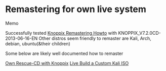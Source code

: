 # Remastering for own live system

Memo

Successfully tested [Knoppix Remastering Howto](http://knoppix.net/wiki3/index.php?title=Knoppix_Remastering_Howto) with KNOPPIX_V7.2.0CD-2013-06-16-EN
Other distros seem friendly to remaster are Kali, Arch, debian, ubuntu(&their children)

Some below are likely well documented how to remaster

[Own Rescue-CD with Knoppix](http://www.wp-schulz.de/summary/summary-remaster.html)
[Live Build a Custom Kali ISO](https://docs.kali.org/development/live-build-a-custom-kali-iso)
[]()
